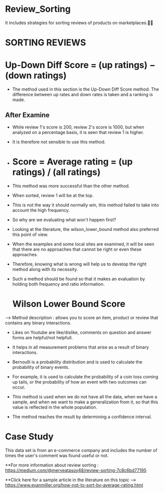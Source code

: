 # Review_Sorting
It includes strategies for sorting reviews of products on marketplaces.🙇‍♀️

# SORTING REVIEWS

# Up-Down Diff Score = (up ratings) − (down ratings)

* The method used in this section is the Up-Down Diff Score method. The difference between up rates and down rates is taken and a ranking is made.<br/>

## After Examine

* While review 1's score is 200, review 2's score is 1000, but when analyzed on a percentage basis, it is seen that review 1 is higher.<br/>

* It is therefore not sensible to use this method.<br/>

* # Score = Average rating = (up ratings) / (all ratings)

* This method was more successful than the other method.<br/>

* When sorted, review 1 will be at the top.<br/>
* This is not the way it should normally win, this method failed to take into account the high frequency.<br/>

* So why are we evaluating what won't happen first?<br/>

* Looking at the literature, the wilson_lower_bound method also preferred this point of view.<br/>

* When the examples and some local sites are examined, it will be seen that there are no approaches that cannot be right or even these approaches.<br/>

* Therefore, knowing what is wrong will help us to develop the right method along with its necessity.<br/>

* Such a method should be found so that it makes an evaluation by holding both frequency and ratio information.<br/>

  # Wilson Lower Bound Score

--> Method description : allows you to score an item, product or review that contains any binary interactions.<br/>

* Likes on Youtube are like/dislike, comments on question and answer forms are helpful/not helpfull.<br/>

* It helps in all measurement problems that arise as a result of binary interactions.<br/>

* Bernoulli is a probability distribution and is used to calculate the probability of binary events.<br/>
* For example, it is used to calculate the probability of a coin toss coming up tails, or the probability of how an event with two outcomes can occur.<br/>

* This method is used when we do not have all the data, when we have a sample, and when we want to make a generalization from it, so that this value is reflected in the whole population. <br/>

* The method reaches the result by determining a confidence interval.<br/>

# Case Study

This data set is from an e-commerce company and includes the number of times the user's comment was found useful or not.

**For more information about review sorting : https://medium.com/@merveatasoy48/review-sorting-7c8c6bd77195

**Click here for a sample article in the literature on this topic --> https://www.evanmiller.org/how-not-to-sort-by-average-rating.html
